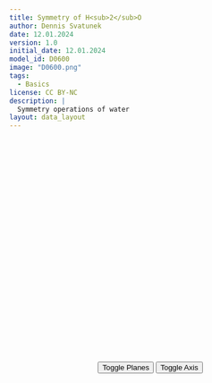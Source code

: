 ```yaml
---
title: Symmetry of H<sub>2</sub>O
author: Dennis Svatunek
date: 12.01.2024
version: 1.0
initial_date: 12.01.2024
model_id: D0600
image: "D0600.png"
tags: 
  - Basics
license: CC BY-NC
description: |
  Symmetry operations of water
layout: data_layout
---
```

<script src="https://code.jquery.com/jquery-3.6.0.min.js"></script>
<script src="https://3Dmol.org/build/3Dmol-min.js"></script>
<div style="text-align: center;">
<div id="D0600" style="margin: auto; width: 400px; height: 400px;"></div>
<button id="togglePlaneButton">Toggle Planes</button>
<button id="toggleAxisButton">Toggle Axis</button>

</div>
<script>
(function() {
  $(document).ready(function() {
    var viewer = $3Dmol.createViewer("D0600", {defaultcolors: $3Dmol.elementColors.Jmol});
    var xyz = `3
0 1
O     0.000  0.000000 -0.3970
H     0.000  0.759337  0.1990
H     0.000 -0.759337  0.1990
    `; 
    viewer.addModel(xyz, "xyz");
    viewer.setStyle({}, {stick: {radius: 0.15}, sphere: {scale: 0.25}});
    viewer.zoomTo();
    viewer.zoom(2);
    viewer.setBackgroundColor('#f9f9f9');
    viewer.rotate(-90, {vx: 0, vy: 1, vz: 0});
    viewer.rotate(90, {vx: 0, vy: 0, vz: 1});
    viewer.setViewStyle({style: 'outline', color: 'black', width: 0.02});
	viewer.render();
	var planeAdded = false;
	var plane; 
	var plane2; 
	var squareSpec = {
  vertexArr: [
    { x: 1.5, y: 0, z: 1 },
    { x: 1.5, y: 0, z: -1.2 },
    { x: -1.5, y: 0, z: -1.2 },
    { x: -1.5, y: 0, z: 1 }
  ],
  faceArr: [0, 1, 2, 0, 2, 3],
  color: 'grey',
  opacity: 0.7,
  wireframe: false
};
	var squareSpec2 = {
  vertexArr: [
    { x: 0, y: 1.5, z: 1 },
    { x: 0, y: 1.5, z: -1.2 },
    { x: 0, y: -1.5, z: -1.2 },
    { x: 0, y: -1.5, z: 1 }
  ],
  faceArr: [0, 1, 2, 0, 2, 3],
  color: 'grey',
  opacity: 0.7,
  wireframe: false
};
	document.getElementById('togglePlaneButton').onclick = function() {
	  if (!planeAdded) {
		plane1 = viewer.addCustom(squareSpec);
		plane2 = viewer.addCustom(squareSpec2);
		label1 = viewer.addLabel("Mirror Plane", {position: {x: -1.5, y: 0, z: -1.5}, fontSize: 18, fontColor: 'black', backgroundOpacity: 0, alignment: "center"});
		label2 = viewer.addLabel("Mirror Plane", {position: {x: 0.0, y: 1.5, z: -1.5}, fontSize: 18, fontColor: 'black', backgroundOpacity: 0, alignment: "center"});
		planeAdded = true;
	  } else {
		viewer.removeShape(plane1);
		viewer.removeLabel(label1);
		viewer.removeShape(plane2);
		viewer.removeLabel(label2);
		planeAdded = false;
	  }
	  viewer.render();
	};
	var axisAdded = false;
	document.getElementById('toggleAxisButton').onclick = function() {
	  if (!axisAdded) {
		axis = viewer.addCylinder({
			dashed:false,
			radius:.005,
			start:{x:0, y:0, z:-2},
			end:{x:0, y:0, z:2},
			fromCap:0,
			toCap:0,
			color:"black",
		});
		axislabel = viewer.addLabel("C2 Rotation Axis", {position: {x: 0.0, y: 0, z: -2.3}, fontSize: 18, fontColor: 'black', backgroundOpacity: 0, alignment: "center"});
		axisAdded = true;
	  } else {
		viewer.removeShape(axis);
		viewer.removeLabel(axislabel);
		axisAdded = false;
	  }
	  viewer.render();
	};
$("#D0600").css("position", "relative");
  });
})(); 
</script>

